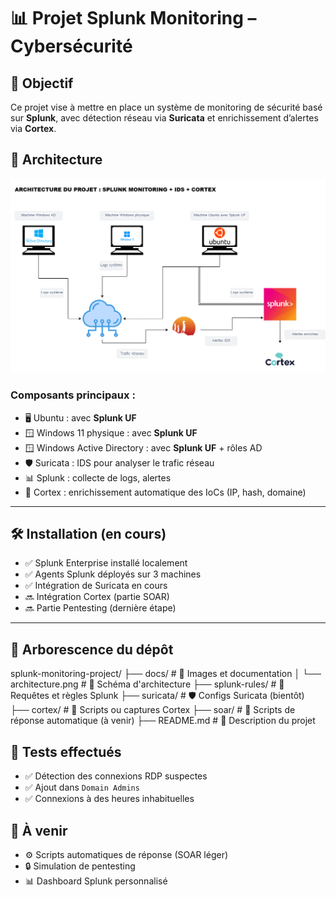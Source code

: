 # 📊 Projet Splunk Monitoring – Cybersécurité

## 🔎 Objectif
Ce projet vise à mettre en place un système de monitoring de sécurité basé sur **Splunk**, avec détection réseau via **Suricata** et enrichissement d’alertes via **Cortex**.

## 🧱 Architecture

![Architecture du Projet](./docs/architecture.png)

### Composants principaux :
- 🖥️ Ubuntu : avec **Splunk UF**
- 🪟 Windows 11 physique : avec **Splunk UF**
- 🪟 Windows Active Directory : avec **Splunk UF** + rôles AD
- 🛡️ Suricata : IDS pour analyser le trafic réseau
- 📊 Splunk : collecte de logs, alertes
- 🧠 Cortex : enrichissement automatique des IoCs (IP, hash, domaine)

---

## 🛠️ Installation (en cours)

- ✅ Splunk Enterprise installé localement
- ✅ Agents Splunk déployés sur 3 machines
- ✅ Intégration de Suricata en cours
- 🔜 Intégration Cortex (partie SOAR)
- 🔜 Partie Pentesting (dernière étape)

---

## 📁 Arborescence du dépôt

splunk-monitoring-project/
├── docs/ # 📂 Images et documentation
│ └── architecture.png # 🧱 Schéma d'architecture
├── splunk-rules/ # 📄 Requêtes et règles Splunk
├── suricata/ # 🛡️ Configs Suricata (bientôt)
├── cortex/ # 🧠 Scripts ou captures Cortex
├── soar/ # 🔁 Scripts de réponse automatique (à venir)
├── README.md # 📝 Description du projet



## 🧪 Tests effectués

- ✅ Détection des connexions RDP suspectes
- ✅ Ajout dans `Domain Admins`
- ✅ Connexions à des heures inhabituelles



## 🔄 À venir

- ⚙️ Scripts automatiques de réponse (SOAR léger)
- 🔒 Simulation de pentesting
- 📊 Dashboard Splunk personnalisé
